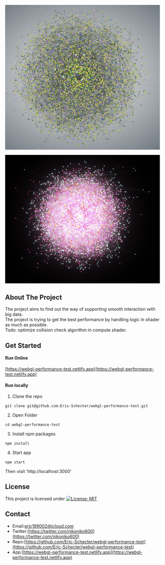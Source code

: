 <p align="center">
  <img src="./screenshot/profile1.jpg">
</p>
<p align="center">
  <img src="./screenshot/profile2.jpg">
</p>

## About The Project
The project aims to find out the way of supporting smooth interaction with big data.  
The project is trying to get the best performance by handling logic in shader as much as possible.  
Todo: optimize collision check algorithm in compute shader.  

## Get Started
#### Run Online   
[https://webgl-performance-test.netlify.app](https://webgl-performance-test.netlify.app) 

#### Run locally
1. Clone the repo  
```
git clone git@github.com:Eric-Schecter/webgl-performance-test.git
```
2. Open Folder  
```
cd webgl-performance-test
```
3. Install npm packages  
```
npm install
```
4. Start app  
```
npm start
```
Then visit 'http://localhost:3000'

## License
This project is licensed under [![License: MIT](https://img.shields.io/badge/License-MIT-yellow.svg)](https://opensource.org/licenses/MIT)

## Contact
* Email:[eric199002@icloud.com](eric199002@icloud.com)
* Twitter:[https://twitter.com/nikoniko600](https://twitter.com/nikoniko600)
* Repo:[https://github.com/Eric-Schecter/webgl-performance-test](https://github.com/Eric-Schecter/webgl-performance-test)
* App:[https://webgl-performance-test.netlify.app](https://webgl-performance-test.netlify.app) 